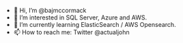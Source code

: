 - 👋 Hi, I’m @bajmccormack
- 👀 I’m interested in SQL Server, Azure and AWS.
- 🌱 I’m currently learning ElasticSearch / AWS Opensearch.
- 📫 How to reach me: Twitter @actualjohn

<!---
bajmccormack/bajmccormack is a ✨ special ✨ repository because its `README.md` (this file) appears on your GitHub profile.
You can click the Preview link to take a look at your changes.
--->
